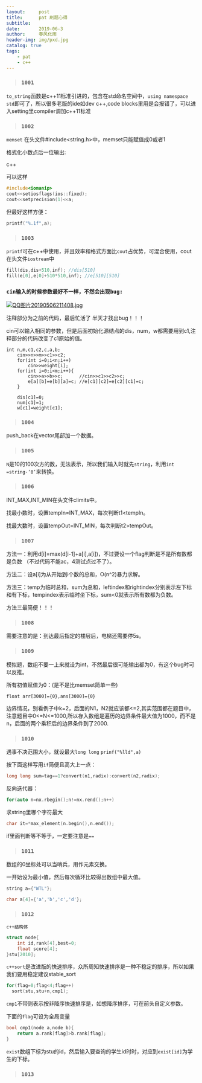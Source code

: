 ```yaml
---
layout:     post
title:      pat 刷题心得
subtitle:   
date:       2019-06-3
author:     春风化雨
header-img: img/pxd.jpg
catalog: true
tags:
    - pat
	- c++
---
```


> ### `1001`

`to_string`函数是c++11标准引进的，包含在std命名空间中，`using namespace std`即可了，所以很多老版的ide如dev c++,code blocks里用是会报错了，可以进入setting里compiler调加c++11标准

> ### `1002`

`memset`	在头文件#include<string.h>中，memset只能赋值成0或者1

格式化小数点后一位输出:

c++

可以这样

```c++
#include<iomanip>
cout<<setiosflags(ios::fixed);
cout<<setprecision(1)<<a;
```

但最好这样方便：

```c++
printf("%.1f",a);
```

> ### `1003`



`printf`可在c++中使用，并且效率和格式方面比`cout`占优势，可混合使用，cout在头文件`iostream`中

```c++
fill(dis,dis+510,inf); //dis[510]
fill(e[0],e[0]+510*510,inf); //e[510][510]
```

### `cin输入的时候参数最好不一样，不然会出现bug:`

[![QQ图片20190506211408.jpg](https://i.loli.net/2019/05/06/5cd0340a96001.jpg)](https://i.loli.net/2019/05/06/5cd0340a96001.jpg)

注释部分为之前的代码，最后忙活了 半天才找出bug！！！

cin可以输入相同的参数，但是后面初始化源结点的dis，num，w都需要用到c1,注释部分的代码改变了c1原始的值。

```
int n,m,c1,c2,c,a,b;
    cin>>n>>m>>c1>>c2;
    for(int i=0;i<n;i++)
        cin>>weight[i];
    for(int i=0;i<m;i++){
        cin>>a>>b>>c;      //cin>>c1>>c2>>c;
        e[a][b]=e[b][a]=c; //e[c1][c2]=e[c2][c1]=c;
    }

    dis[c1]=0;
    num[c1]=1;
    w[c1]=weight[c1];

```



> ### `1004`

push_back在vector尾部加一个数据。



> ### `1005`

`N`是10的100次方的数，无法表示，所以我们输入时就先`string`，利用`int =string-‘0’`来转换。

> ### `1006`

INT_MAX,INT_MIN在头文件climits中。

找最小数时，设置tempIn=INT_MAX，每次判断t1<tempIn。

找最大数时，设置tempOut=INT_MIN，每次判断t2>tempOut。

> ### `1007`

方法一：利用d[i]=max(d[i-1]+a[i],a[i])，不过要设一个flag判断是不是所有数都是负数 （不过代码不能ac，4测试点过不了）。

方法二：设a[i]为从开始到i个数的总和，O(n^2)暴力求解。

方法三：temp为临时总和，sum为总和，leftindex和rightindex分别表示左下标和有下标，tempindex表示临时坐下标，sum<0就表示所有数都为负数。

方法三最简便！！！

> ### `1008`

需要注意的是：到达最后指定的楼层后，电梯还需要停5s。

> ### `1009`

模拟题，数组不要一上来就设为int，不然最后很可能输出都为0，有这个bug时可以反推。

所有初值赋值为0：(是不是比memset简单一些)

`float arr[3000]={0},ans[3000]={0}`

边界情况，别看例子中k=2，后面的N1，N2就应该都<=2,其实范围都在题目中，注意题目中0<=N<=1000,所以存入数组是遍历的边界条件最大值为1000，而不是n，后面的两个乘积后的边界条件到了2000.

> ### `1010`

遇事不决范围大小，就设最大`long long`  `prinf("%lld",a)`

按下面这样写用`if`简便且高大上一点：

```c++
long long sum=tag==1?convert(n1,radix):convert(n2,radix);
```

反向迭代器：

```c++
for(auto n=nx.rbegin();n!=nx.rend();n++)
```

求string里哪个字符最大

```c++
char it=*max_element(n.begin(),n.end());
```

if里面判断等不等于，一定要注意是`==`

> ### `1011`

数组的0坐标处可以当哨兵，用作元素交换。

一开始设为最小值，然后每次循环比较得出数组中最大值。

```c++
string a={"WTL"};

char a[4]={'a','b','c','d'};
```

> ### `1012`

`c++结构体`

```c++
struct node{
    int id,rank[4],best=0;
    float score[4];
}stu[2010];
```

`c++sort`是改进版的快速排序，众所周知快速排序是一种不稳定的排序，所以如果我们要用稳定建议stable_sort

```c++
for(flag=0;flag<4;flag++)
  sort(stu,stu+n,cmp1);
```

`cmp1`不带则表示按非降序快速排序是，如想降序排序，可在前头自定义参数。

下面的`flag`可设为全局变量

```c++
bool cmp1(node a,node b){
	return a.rank[flag]>b.rank[flag];
}
```

`exist`数组下标为stu的id，然后输入要查询的学生id时时，对应到`exist[id]`为学生的下标。

> ### `1013`

